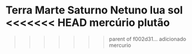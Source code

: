 Terra
Marte
Saturno
Netuno
lua
sol
<<<<<<< HEAD
mercúrio
plutão
=======



>>>>>>> parent of f002d31... adicionado mercurio
